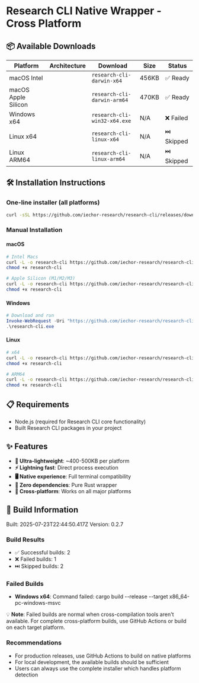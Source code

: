# Research CLI Native Wrapper - Cross Platform

## 📦 Available Downloads

| Platform | Architecture | Download | Size | Status |
|----------|-------------|----------|------|--------|
| macOS Intel | | `research-cli-darwin-x64` | 456KB | ✅ Ready |
| macOS Apple Silicon | | `research-cli-darwin-arm64` | 470KB | ✅ Ready |
| Windows x64 | | `research-cli-win32-x64.exe` | N/A | ❌ Failed |
| Linux x64 | | `research-cli-linux-x64` | N/A | ⏭️ Skipped |
| Linux ARM64 | | `research-cli-linux-arm64` | N/A | ⏭️ Skipped |

## 🛠️ Installation Instructions

### One-line installer (all platforms)
```bash
curl -sSL https://github.com/iechor-research/research-cli/releases/download/v0.2.7-native/install-complete.sh | bash
```

### Manual Installation

#### macOS
```bash
# Intel Macs
curl -L -o research-cli https://github.com/iechor-research/research-cli/releases/download/v0.2.7-native/research-cli-darwin-x64
chmod +x research-cli

# Apple Silicon (M1/M2/M3)
curl -L -o research-cli https://github.com/iechor-research/research-cli/releases/download/v0.2.7-native/research-cli-darwin-arm64
chmod +x research-cli
```

#### Windows
```powershell
# Download and run
Invoke-WebRequest -Uri "https://github.com/iechor-research/research-cli/releases/download/v0.2.7-native/research-cli-win32-x64.exe" -OutFile "research-cli.exe"
.\research-cli.exe
```

#### Linux
```bash
# x64
curl -L -o research-cli https://github.com/iechor-research/research-cli/releases/download/v0.2.7-native/research-cli-linux-x64
chmod +x research-cli

# ARM64
curl -L -o research-cli https://github.com/iechor-research/research-cli/releases/download/v0.2.7-native/research-cli-linux-arm64
chmod +x research-cli
```

## 📋 Requirements

- Node.js (required for Research CLI core functionality)
- Built Research CLI packages in your project

## ✨ Features

- **🚀 Ultra-lightweight**: ~400-500KB per platform
- **⚡ Lightning fast**: Direct process execution
- **🖥️ Native experience**: Full terminal compatibility
- **🔧 Zero dependencies**: Pure Rust wrapper
- **📱 Cross-platform**: Works on all major platforms

## 🔧 Build Information

Built: 2025-07-23T22:44:50.417Z
Version: 0.2.7

### Build Results
- ✅ Successful builds: 2
- ❌ Failed builds: 1
- ⏭️ Skipped builds: 2


### Failed Builds
- **Windows x64**: Command failed: cargo build --release --target x86_64-pc-windows-msvc

💡 **Note**: Failed builds are normal when cross-compilation tools aren't available.
For complete cross-platform builds, use GitHub Actions or build on each target platform.


### Recommendations
- For production releases, use GitHub Actions to build on native platforms
- For local development, the available builds should be sufficient
- Users can always use the complete installer which handles platform detection
